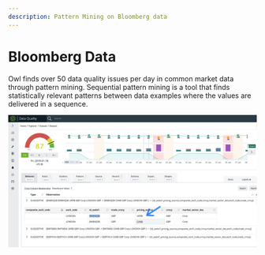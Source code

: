 ```yaml
---
description: Pattern Mining on Bloomberg data
---
```


# Bloomberg Data

Owl finds over 50 data quality issues per day in common market data through pattern mining. Sequential pattern mining is a tool that finds statistically relevant patterns between data examples where the values are delivered in a sequence.

![Identify improbable cross-column anomalies. In this case, the pricing source deviates from historical normalcy.](<../../.gitbook/assets/image (173).png>)
